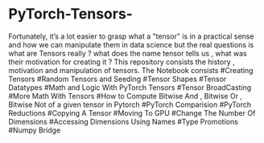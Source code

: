 # PyTorch-Tensors-
Fortunately, it’s a lot easier to grasp what a "tensor" is in a practical sense and how we can manipulate them in data science but the real questions is what are Tensors really ? what does the name tensor tells us , what was their motivation for creating it ? This repository consists the history , motivation and manipulation of tensors. The Notebook consists #Creating Tensors #Random Tensors and Seeding #Tensor Shapes #Tensor Datatypes #Math and Logic With PyTorch Tensors #Tensor BroadCasting #More Math With Tensors #How to Compute Bitwise And , Bitwise Or , Bitwise Not of a given tensor in Pytorch #PyTorch Comparision #PyTorch Reductions #Copying A Tensor #Moving To GPU #Change The Number Of Dimensions #Accessing Dimensions Using Names #Type Promotions #Numpy Bridge
